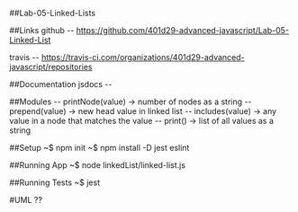 ##Lab-05-Linked-Lists

##Links
github -- https://github.com/401d29-advanced-javascript/Lab-05-Linked-List

travis -- https://travis-ci.com/organizations/401d29-advanced-javascript/repositories

##Documentation
jsdocs --

##Modules
-- printNode(value) -> number of nodes as a string
-- prepend(value) -> new head value in linked list
-- includes(value) -> any value in a node that matches the value
-- print() -> list of all values as a string

##Setup
~$ npm init
~$ npm install -D jest eslint

##Running App
~$ node linkedList/linked-list.js

##Running Tests
~$ jest

#UML
??